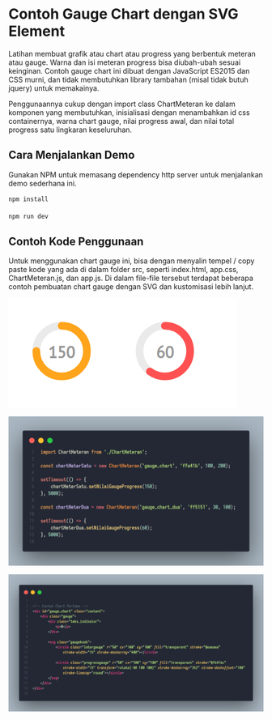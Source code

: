 # Contoh Gauge Chart dengan SVG Element

Latihan membuat grafik atau chart atau progress yang berbentuk meteran atau gauge. Warna dan isi meteran progress bisa diubah-ubah sesuai keinginan. Contoh gauge chart ini dibuat dengan JavaScript ES2015 dan CSS murni, dan tidak membutuhkan library tambahan (misal tidak butuh jquery) untuk memakainya.

Penggunaannya cukup dengan import class ChartMeteran ke dalam komponen yang membutuhkan, inisialisasi dengan menambahkan id css containernya, warna chart gauge, nilai progress awal, dan nilai total progress satu lingkaran keseluruhan.

## Cara Menjalankan Demo

Gunakan NPM untuk memasang dependency http server untuk menjalankan demo sederhana ini.

```sh
npm install

npm run dev
```

## Contoh Kode Penggunaan

Untuk menggunakan chart gauge ini, bisa dengan menyalin tempel / copy paste kode yang ada di dalam folder src, seperti index.html, app.css, ChartMeteran.js, dan app.js. Di dalam file-file tersebut terdapat beberapa contoh pembuatan chart gauge dengan SVG dan kustomisasi lebih lanjut.

![Gambar Demo 1](https://raw.githubusercontent.com/html-css-eksperimen/GaugeBarchart/master/codegaugedemo1.png)

![Gambar Demo 2](https://raw.githubusercontent.com/html-css-eksperimen/GaugeBarchart/master/code_gauge1.png)

![Gambar Demo 3](https://raw.githubusercontent.com/html-css-eksperimen/GaugeBarchart/master/code_gauge.png)
